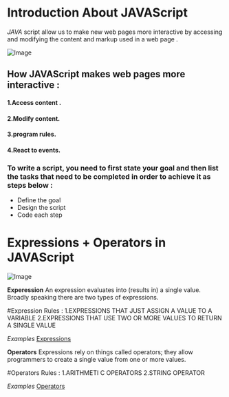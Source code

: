 # Introduction About **JAVAScript**

*JAVA* script allow us to make new web pages more interactive by accessing and modifying the content and markup used in a web page . 

![Image](https://www.edureka.co/blog/wp-content/uploads/2018/01/2-2.png)


## How JAVAScript makes web pages more interactive :
#### 1.Access content .
#### 2.Modify content. 
#### 3.program rules.
#### 4.React to events.

### To write a script, you need to first state your goal and then list the tasks that need to be completed in order to achieve it as steps below : 
* Define the goal 
* Design the script 
* Code each step

# Expressions + Operators in **JAVAScript**

![Image](http://www.corelangs.com/js/basics/img/operators.png)


**Experession** An expression evaluates into (results in) a single value. Broadly speaking
there are two types of expressions. 

#Expression Rules :
1.EXPRESSIONS THAT JUST ASSIGN A VALUE TO A VARIABLE 
2.EXPRESSIONS THAT USE TWO OR MORE VALUES TO RETURN A SINGLE VALUE 

*Examples* 
[Expressions](https://flaviocopes.com/javascript-expressions)

**Operators** Expressions rely on things called operators; they allow programmers to create a single value from one or more values. 

#Operators Rules :
1.ARITHMETI C OPERATORS 
2.STRING OPERATOR 


*Examples* 
[Operators](https://flaviocopes.com/javascript-operators/)